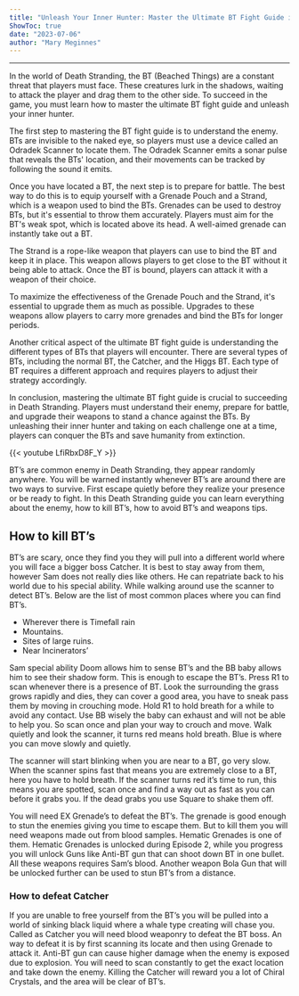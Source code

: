 ```yaml
---
title: "Unleash Your Inner Hunter: Master the Ultimate BT Fight Guide in Death Stranding!"
ShowToc: true 
date: "2023-07-06"
author: "Mary Meginnes"
---
```

*****
In the world of Death Stranding, the BT (Beached Things) are a constant threat that players must face. These creatures lurk in the shadows, waiting to attack the player and drag them to the other side. To succeed in the game, you must learn how to master the ultimate BT fight guide and unleash your inner hunter.

The first step to mastering the BT fight guide is to understand the enemy. BTs are invisible to the naked eye, so players must use a device called an Odradek Scanner to locate them. The Odradek Scanner emits a sonar pulse that reveals the BTs' location, and their movements can be tracked by following the sound it emits.

Once you have located a BT, the next step is to prepare for battle. The best way to do this is to equip yourself with a Grenade Pouch and a Strand, which is a weapon used to bind the BTs. Grenades can be used to destroy BTs, but it's essential to throw them accurately. Players must aim for the BT's weak spot, which is located above its head. A well-aimed grenade can instantly take out a BT.

The Strand is a rope-like weapon that players can use to bind the BT and keep it in place. This weapon allows players to get close to the BT without it being able to attack. Once the BT is bound, players can attack it with a weapon of their choice.

To maximize the effectiveness of the Grenade Pouch and the Strand, it's essential to upgrade them as much as possible. Upgrades to these weapons allow players to carry more grenades and bind the BTs for longer periods.

Another critical aspect of the ultimate BT fight guide is understanding the different types of BTs that players will encounter. There are several types of BTs, including the normal BT, the Catcher, and the Higgs BT. Each type of BT requires a different approach and requires players to adjust their strategy accordingly.

In conclusion, mastering the ultimate BT fight guide is crucial to succeeding in Death Stranding. Players must understand their enemy, prepare for battle, and upgrade their weapons to stand a chance against the BTs. By unleashing their inner hunter and taking on each challenge one at a time, players can conquer the BTs and save humanity from extinction.

{{< youtube LfiRbxD8F_Y >}} 



BT’s are common enemy in Death Stranding, they appear randomly anywhere. You will be warned instantly whenever BT’s are around there are two ways to survive. First escape quietly before they realize your presence or be ready to fight. In this Death Stranding guide you can learn everything about the enemy, how to kill BT’s, how to avoid BT’s and weapons tips.
 
## How to kill BT’s
 
BT’s are scary, once they find you they will pull into a different world where you will face a bigger boss Catcher. It is best to stay away from them, however Sam does not really dies like others. He can repatriate back to his world due to his special ability. While walking around use the scanner to detect BT’s. Below are the list of most common places where you can find BT’s.
 
- Wherever there is Timefall rain
 - Mountains.
 - Sites of large ruins.
 - Near Incinerators’

 
Sam special ability Doom allows him to sense BT’s and the BB baby allows him to see their shadow form. This is enough to escape the BT’s. Press R1 to scan whenever there is a presence of BT. Look the surrounding the grass grows rapidly and dies, they can cover a good area, you have to sneak pass them by moving in crouching mode. Hold R1 to hold breath for a while to avoid any contact. Use BB wisely the baby can exhaust and will not be able to help you. So scan once and plan your way to crouch and move. Walk quietly and look the scanner, it turns red means hold breath. Blue is where you can move slowly and quietly.
 
The scanner will start blinking when you are near to a BT, go very slow. When the scanner spins fast that means you are extremely close to a BT, here you have to hold breath. If the scanner turns red it’s time to run, this means you are spotted, scan once and find a way out as fast as you can before it grabs you. If the dead grabs you use Square to shake them off.
 
You will need EX Grenade’s to defeat the BT’s. The grenade is good enough to stun the enemies giving you time to escape them. But to kill them you will need weapons made out from blood samples. Hematic Grenades is one of them. Hematic Grenades is unlocked during Episode 2, while you progress you will unlock Guns like Anti-BT gun that can shoot down BT in one bullet. All these weapons requires Sam’s blood. Another weapon Bola Gun that will be unlocked further can be used to stun BT’s from a distance.
 
### How to defeat Catcher
 
If you are unable to free yourself from the BT’s you will be pulled into a world of sinking black liquid where a whale type creating will chase you. Called as Catcher you will need blood weaponry to defeat the BT boss. An way to defeat it is by first scanning its locate and then using Grenade to attack it. Anti-BT gun can cause higher damage when the enemy is exposed due to explosion. You will need to scan constantly to get the exact location and take down the enemy. Killing the Catcher will reward you a lot of Chiral Crystals, and the area will be clear of BT’s.




